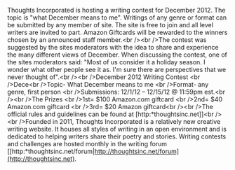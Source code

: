 Thoughts Incorporated is hosting a writing contest for December 2012.
The topic is "what December means to me". Writings of any genre or
format can be submitted by any member of site. The site is free to join
and all level writers are invited to part. Amazon Giftcards will be
rewarded to the winners chosen by an announced staff member.\<br /\>\<br
/\>The contest was suggested by the sites moderators with the idea to
share and experience the many different views of December. When
discussing the contest, one of the sites moderators said: "Most of us
consider it a holiday season. I wonder what other people see it as. I'm
sure there are perspectives that we never thought of".\<br /\>\<br
/\>December 2012 Writing Contest \<br /\>Dece\<br /\>Topic- What
December means to me \<br /\>Format- any genre, first person \<br
/\>Submissions: 12/1/12 – 12/15/12 @ 11:59pm est.\<br /\>\<br /\>The
Prizes \<br /\>1st= $100 Amazon.com giftcard \<br /\>2nd= $40 Amazon.com
giftcard \<br /\>3rd= $20 Amazon giftcard\<br /\>\<br /\>The official
rules and guidelines can be found at [http:*thoughtsinc.net\]\]\<br
/\>\<br /\>Founded in 2011, Thoughts Incorporated is a relatively new
creative writing website. It houses all styles of writing in an open
environment and is dedicated to helping writers share their poetry and
stories. Writing contests and challenges are hosted monthly in the
writing forum
\[\[http:*thoughtsinc.net/forum|http://thoughtsinc.net/forum](http://thoughtsinc.net).

